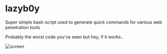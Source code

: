 # lazyb0y

Super simple bash script used to generate quick commands for various web penetration tools

Probably the worst code you've seen but hey, if it works.. 

![screen](https://user-images.githubusercontent.com/40675809/179372229-4919d976-f4a0-48ad-900b-bc08ba07398d.png)
